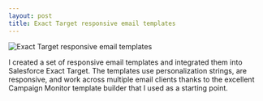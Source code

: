 ```yaml
---
layout: post
title: Exact Target responsive email templates
---
```


![Exact Target responsive email templates](http://upload.sam-thompson.info/upload/files/exact_target_responsive_templates_1.jpg "Large example image")

I created a set of responsive email templates and integrated them into Salesforce Exact Target. The templates use personalization strings, are responsive, and work across multiple email clients thanks to the excellent Campaign Monitor template builder that I used as a starting point.

